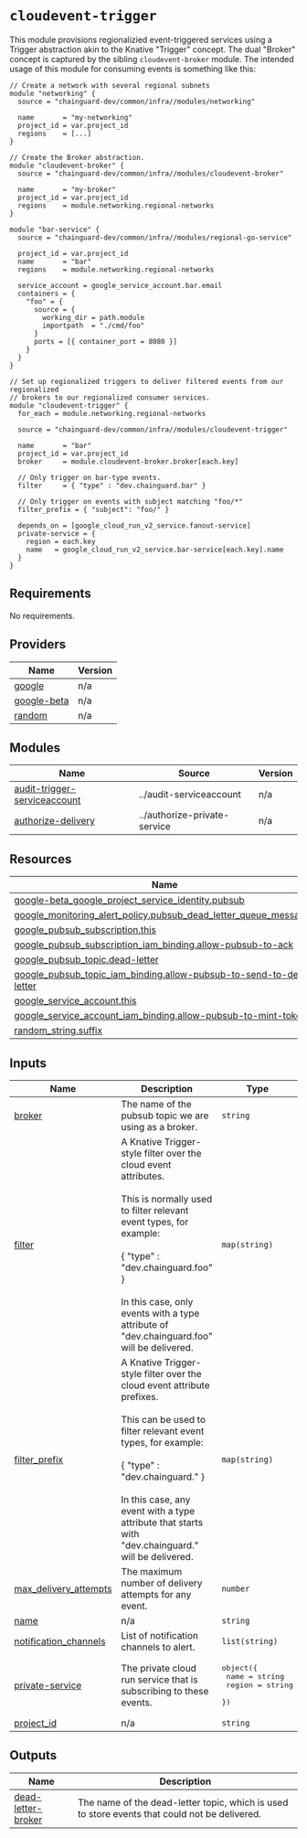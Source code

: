 # `cloudevent-trigger`

This module provisions regionalizied event-triggered services using a Trigger
abstraction akin to the Knative "Trigger" concept. The dual "Broker" concept is
captured by the sibling `cloudevent-broker` module. The intended usage of this
module for consuming events is something like this:

```hcl
// Create a network with several regional subnets
module "networking" {
  source = "chainguard-dev/common/infra//modules/networking"

  name       = "my-networking"
  project_id = var.project_id
  regions    = [...]
}

// Create the Broker abstraction.
module "cloudevent-broker" {
  source = "chainguard-dev/common/infra//modules/cloudevent-broker"

  name       = "my-broker"
  project_id = var.project_id
  regions    = module.networking.regional-networks
}

module "bar-service" {
  source = "chainguard-dev/common/infra//modules/regional-go-service"

  project_id = var.project_id
  name       = "bar"
  regions    = module.networking.regional-networks

  service_account = google_service_account.bar.email
  containers = {
    "foo" = {
      source = {
        working_dir = path.module
        importpath  = "./cmd/foo"
      }
      ports = [{ container_port = 8080 }]
    }
  }
}

// Set up regionalized triggers to deliver filtered events from our regionalized
// brokers to our regionalized consumer services.
module "cloudevent-trigger" {
  for_each = module.networking.regional-networks

  source = "chainguard-dev/common/infra//modules/cloudevent-trigger"

  name       = "bar"
  project_id = var.project_id
  broker     = module.cloudevent-broker.broker[each.key]

  // Only trigger on bar-type events.
  filter     = { "type" : "dev.chainguard.bar" }

  // Only trigger on events with subject matching "foo/*"
  filter_prefix = { "subject": "foo/" }

  depends_on = [google_cloud_run_v2_service.fanout-service]
  private-service = {
    region = each.key
    name   = google_cloud_run_v2_service.bar-service[each.key].name
  }
}
```

<!-- BEGIN_TF_DOCS -->
## Requirements

No requirements.

## Providers

| Name | Version |
|------|---------|
| <a name="provider_google"></a> [google](#provider\_google) | n/a |
| <a name="provider_google-beta"></a> [google-beta](#provider\_google-beta) | n/a |
| <a name="provider_random"></a> [random](#provider\_random) | n/a |

## Modules

| Name | Source | Version |
|------|--------|---------|
| <a name="module_audit-trigger-serviceaccount"></a> [audit-trigger-serviceaccount](#module\_audit-trigger-serviceaccount) | ../audit-serviceaccount | n/a |
| <a name="module_authorize-delivery"></a> [authorize-delivery](#module\_authorize-delivery) | ../authorize-private-service | n/a |

## Resources

| Name | Type |
|------|------|
| [google-beta_google_project_service_identity.pubsub](https://registry.terraform.io/providers/hashicorp/google-beta/latest/docs/resources/google_project_service_identity) | resource |
| [google_monitoring_alert_policy.pubsub_dead_letter_queue_messages](https://registry.terraform.io/providers/hashicorp/google/latest/docs/resources/monitoring_alert_policy) | resource |
| [google_pubsub_subscription.this](https://registry.terraform.io/providers/hashicorp/google/latest/docs/resources/pubsub_subscription) | resource |
| [google_pubsub_subscription_iam_binding.allow-pubsub-to-ack](https://registry.terraform.io/providers/hashicorp/google/latest/docs/resources/pubsub_subscription_iam_binding) | resource |
| [google_pubsub_topic.dead-letter](https://registry.terraform.io/providers/hashicorp/google/latest/docs/resources/pubsub_topic) | resource |
| [google_pubsub_topic_iam_binding.allow-pubsub-to-send-to-dead-letter](https://registry.terraform.io/providers/hashicorp/google/latest/docs/resources/pubsub_topic_iam_binding) | resource |
| [google_service_account.this](https://registry.terraform.io/providers/hashicorp/google/latest/docs/resources/service_account) | resource |
| [google_service_account_iam_binding.allow-pubsub-to-mint-tokens](https://registry.terraform.io/providers/hashicorp/google/latest/docs/resources/service_account_iam_binding) | resource |
| [random_string.suffix](https://registry.terraform.io/providers/hashicorp/random/latest/docs/resources/string) | resource |

## Inputs

| Name | Description | Type | Default | Required |
|------|-------------|------|---------|:--------:|
| <a name="input_broker"></a> [broker](#input\_broker) | The name of the pubsub topic we are using as a broker. | `string` | n/a | yes |
| <a name="input_filter"></a> [filter](#input\_filter) | A Knative Trigger-style filter over the cloud event attributes.<br><br>This is normally used to filter relevant event types, for example:<br><br>  { "type" : "dev.chainguard.foo" }<br><br>In this case, only events with a type attribute of "dev.chainguard.foo" will be delivered. | `map(string)` | `{}` | no |
| <a name="input_filter_prefix"></a> [filter\_prefix](#input\_filter\_prefix) | A Knative Trigger-style filter over the cloud event attribute prefixes.<br><br>This can be used to filter relevant event types, for example:<br><br>  { "type" : "dev.chainguard." }<br><br>In this case, any event with a type attribute that starts with "dev.chainguard." will be delivered. | `map(string)` | `{}` | no |
| <a name="input_max_delivery_attempts"></a> [max\_delivery\_attempts](#input\_max\_delivery\_attempts) | The maximum number of delivery attempts for any event. | `number` | `5` | no |
| <a name="input_name"></a> [name](#input\_name) | n/a | `string` | n/a | yes |
| <a name="input_notification_channels"></a> [notification\_channels](#input\_notification\_channels) | List of notification channels to alert. | `list(string)` | n/a | yes |
| <a name="input_private-service"></a> [private-service](#input\_private-service) | The private cloud run service that is subscribing to these events. | <pre>object({<br>    name   = string<br>    region = string<br>  })</pre> | n/a | yes |
| <a name="input_project_id"></a> [project\_id](#input\_project\_id) | n/a | `string` | n/a | yes |

## Outputs

| Name | Description |
|------|-------------|
| <a name="output_dead-letter-broker"></a> [dead-letter-broker](#output\_dead-letter-broker) | The name of the dead-letter topic, which is used to store events that could not be delivered. |
<!-- END_TF_DOCS -->
